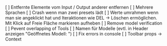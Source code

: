 [ ] Entfernte Elemente vom Input / Output anderer entfernen
[ ] Mehrere Sprachen
[ ] Crash wenn man zwei presets lädt
[ ] Werte umrahmen wenn man sie angeklickt hat und Iteraktionen wie DEL -> Löschen ermöglichen. Mit Klick auf Freie Fläche markieren aufheben
[ ] Remove model verification
[ ] Pevent overlapping of Tools
[ ] Namen für Modelle (evtl. in Header anzeigen "Geöffnetes Modell: <Name>")
[ ] Fix errors in console
[ ] Toolbar props -> Context